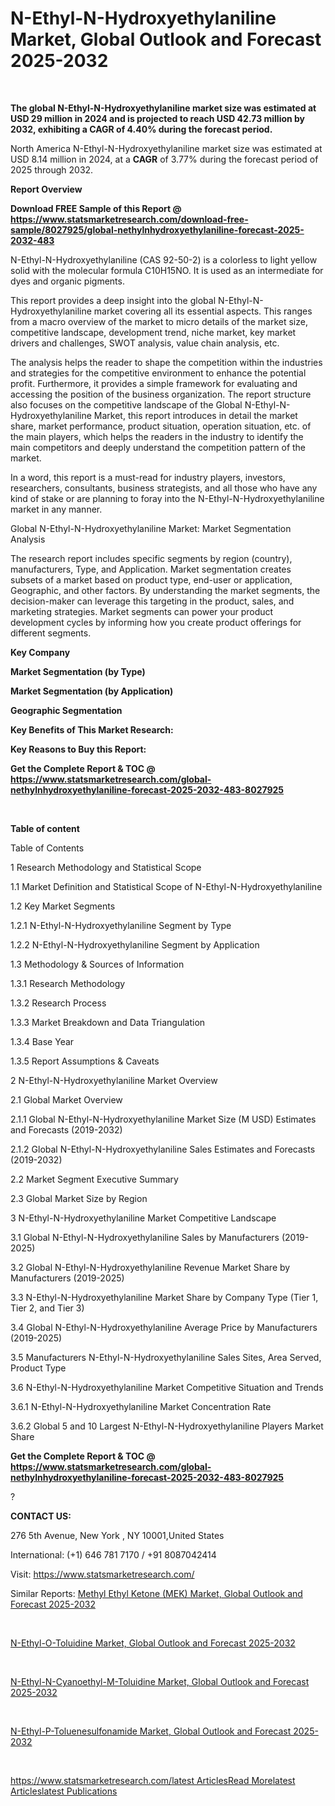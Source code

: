 <h1>N-Ethyl-N-Hydroxyethylaniline Market, Global Outlook and Forecast 2025-2032</h1><br/><p><strong>The global N-Ethyl-N-Hydroxyethylaniline market size was estimated at USD 29 million in 2024 and is projected to reach USD 42.73 million by 2032, exhibiting a <strong>CAGR</strong> of 4.40% during the forecast period.</strong></p>
 
 
 
 <p>North America N-Ethyl-N-Hydroxyethylaniline market size was estimated at USD 8.14 million in 2024, at a <strong>CAGR</strong> of 3.77% during the forecast period of 2025 through 2032.</p>
 
 
 
 <p><strong>Report Overview</strong></p>
 
 
 
 <p><strong>Download FREE Sample of this Report @ <a href="https://www.statsmarketresearch.com/download-free-sample/8027925/global-nethylnhydroxyethylaniline-forecast-2025-2032-483">https://www.statsmarketresearch.com/download-free-sample/8027925/global-nethylnhydroxyethylaniline-forecast-2025-2032-483</a></strong></p>
 
 
 
 <p>N-Ethyl-N-Hydroxyethylaniline (CAS 92-50-2) is a colorless to light yellow solid with the molecular formula C10H15NO. It is used as an intermediate for dyes and organic pigments.</p>
 
 
 
 <p>This report provides a deep insight into the global N-Ethyl-N-Hydroxyethylaniline market covering all its essential aspects. This ranges from a macro overview of the market to micro details of the market size, competitive landscape, development trend, niche market, key market drivers and challenges, SWOT analysis, value chain analysis, etc.</p>
 
 
 
 <p>The analysis helps the reader to shape the competition within the industries and strategies for the competitive environment to enhance the potential profit. Furthermore, it provides a simple framework for evaluating and accessing the position of the business organization. The report structure also focuses on the competitive landscape of the Global N-Ethyl-N-Hydroxyethylaniline Market, this report introduces in detail the market share, market performance, product situation, operation situation, etc. of the main players, which helps the readers in the industry to identify the main competitors and deeply understand the competition pattern of the market.</p>
 
 
 
 <p>In a word, this report is a must-read for industry players, investors, researchers, consultants, business strategists, and all those who have any kind of stake or are planning to foray into the N-Ethyl-N-Hydroxyethylaniline market in any manner.</p>
 
 
 
 <p>Global N-Ethyl-N-Hydroxyethylaniline Market: Market Segmentation Analysis</p>
 
 
 
 <p>The research report includes specific segments by region (country), manufacturers, Type, and Application. Market segmentation creates subsets of a market based on product type, end-user or application, Geographic, and other factors. By understanding the market segments, the decision-maker can leverage this targeting in the product, sales, and marketing strategies. Market segments can power your product development cycles by informing how you create product offerings for different segments.</p>
 
 
 
 <p><strong>Key Company</strong></p>
 
 
 
 <p><strong>Market Segmentation (by Type)</strong></p>
 
 
 
 <p><strong>Market Segmentation (<strong>by Application</strong>)</strong></p>
 
 
 
 <p><strong>Geographic Segmentation</strong></p>
 
 
 
 <p><strong>Key Benefits of This Market Research:</strong></p>
 
 
 
 <p><strong>Key <strong>Reasons to Buy</strong> this Report:</strong></p>
 
 
 
 <div><b>Get the Complete Report & TOC @ <a href="https://www.statsmarketresearch.com/global-nethylnhydroxyethylaniline-forecast-2025-2032-483-8027925">https://www.statsmarketresearch.com/global-nethylnhydroxyethylaniline-forecast-2025-2032-483-8027925</a></b></div>
 
 
 
 <p><br />
 
 <b>Table of content</b></p>
 
 
 
 <p>Table of Contents<br />
 
 1 Research Methodology and Statistical Scope<br />
 
 1.1 Market Definition and Statistical Scope of N-Ethyl-N-Hydroxyethylaniline<br />
 
 1.2 Key Market Segments<br />
 
 1.2.1 N-Ethyl-N-Hydroxyethylaniline Segment by Type<br />
 
 1.2.2 N-Ethyl-N-Hydroxyethylaniline Segment by Application<br />
 
 1.3 Methodology & Sources of Information<br />
 
 1.3.1 Research Methodology<br />
 
 1.3.2 Research Process<br />
 
 1.3.3 Market Breakdown and Data Triangulation<br />
 
 1.3.4 Base Year<br />
 
 1.3.5 Report Assumptions & Caveats<br />
 
 2 N-Ethyl-N-Hydroxyethylaniline Market Overview<br />
 
 2.1 Global Market Overview<br />
 
 2.1.1 Global N-Ethyl-N-Hydroxyethylaniline Market Size (M USD) Estimates and Forecasts (2019-2032)<br />
 
 2.1.2 Global N-Ethyl-N-Hydroxyethylaniline Sales Estimates and Forecasts (2019-2032)<br />
 
 2.2 Market Segment Executive Summary<br />
 
 2.3 Global Market Size by Region<br />
 
 3 N-Ethyl-N-Hydroxyethylaniline Market Competitive Landscape<br />
 
 3.1 Global N-Ethyl-N-Hydroxyethylaniline Sales by Manufacturers (2019-2025)<br />
 
 3.2 Global N-Ethyl-N-Hydroxyethylaniline Revenue Market Share by Manufacturers (2019-2025)<br />
 
 3.3 N-Ethyl-N-Hydroxyethylaniline Market Share by Company Type (Tier 1, Tier 2, and Tier 3)<br />
 
 3.4 Global N-Ethyl-N-Hydroxyethylaniline Average Price by Manufacturers (2019-2025)<br />
 
 3.5 Manufacturers N-Ethyl-N-Hydroxyethylaniline Sales Sites, Area Served, Product Type<br />
 
 3.6 N-Ethyl-N-Hydroxyethylaniline Market Competitive Situation and Trends<br />
 
 3.6.1 N-Ethyl-N-Hydroxyethylaniline Market Concentration Rate<br />
 
 3.6.2 Global 5 and 10 Largest N-Ethyl-N-Hydroxyethylaniline Players Market Share</p>
 
 
 
 <div><b>Get the Complete Report & TOC @ <a href="https://www.statsmarketresearch.com/global-nethylnhydroxyethylaniline-forecast-2025-2032-483-8027925">https://www.statsmarketresearch.com/global-nethylnhydroxyethylaniline-forecast-2025-2032-483-8027925</a></b></div>
 
 
 
 <p>? </p>
 
 
 
 <p><b>CONTACT US:</b><br />
 
 276 5th Avenue, New York , NY 10001,United States<br />
 
 International: (+1) 646 781 7170 / +91 8087042414<br />
 
 Visit: <a href="https://www.statsmarketresearch.com/">https://www.statsmarketresearch.com/</a><br />
 
 Similar Reports: <a href="https://www.statsmarketresearch.com/global-nethylnhydroxyethylaniline-forecast-2025-2032-483-8027925">Methyl Ethyl Ketone (MEK) Market, Global Outlook and Forecast 2025-2032</a><br />
 
 <br />
 
 <a href="https://www.statsmarketresearch.com/global-nethylnhydroxyethylaniline-forecast-2025-2032-483-8027925">N-Ethyl-O-Toluidine Market, Global Outlook and Forecast 2025-2032</a><br />
 
 <br />
 
 <a href="https://www.statsmarketresearch.com/global-nethylnhydroxyethylaniline-forecast-2025-2032-483-8027925">N-Ethyl-N-Cyanoethyl-M-Toluidine Market, Global Outlook and Forecast 2025-2032</a><br />
 
 <br />
 
 <a href="https://www.statsmarketresearch.com/global-nethylnhydroxyethylaniline-forecast-2025-2032-483-8027925">N-Ethyl-P-Toluenesulfonamide Market, Global Outlook and Forecast 2025-2032</a><br />
 
 <br />
 
 <a href="https://gyeongbokgung.com">https://www.statsmarketresearch.com/</a><a href="https://hallyeomaritime.com">latest Articles</a><a href="https://jingwansa.com">Read More</a><a href="https://nguoiviet.jp/">latest Articles</a><a href="https://www.intelmarketresearch.com/">latest Publications</a></p>